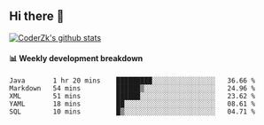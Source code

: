 ## Hi there 👋

[![CoderZk's github stats](https://github-readme-stats.vercel.app/api?username=zhoukuo123&show_icons=true&count_private=true)](https://github.com/anuraghazra/github-readme-stats)

#### :bar_chart: Weekly development breakdown

<!--START_SECTION:waka-->
```text
Java       1 hr 20 mins    █████████░░░░░░░░░░░░░░░░   36.66 % 
Markdown   54 mins         ██████▒░░░░░░░░░░░░░░░░░░   24.96 % 
XML        51 mins         ██████░░░░░░░░░░░░░░░░░░░   23.62 % 
YAML       18 mins         ██░░░░░░░░░░░░░░░░░░░░░░░   08.61 % 
SQL        10 mins         █▒░░░░░░░░░░░░░░░░░░░░░░░   04.71 % 
```
<!--END_SECTION:waka-->
